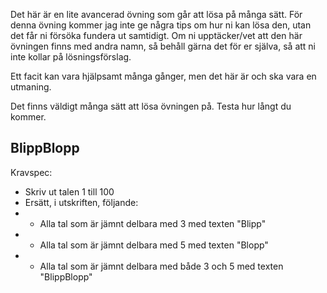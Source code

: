 Det här är en lite avancerad övning som går att lösa på många sätt. För denna övning kommer jag inte ge några tips om hur ni kan lösa den, utan det får ni försöka fundera ut samtidigt. Om ni upptäcker/vet att den här övningen finns med andra namn, så behåll gärna det för er själva, så att ni inte kollar på lösningsförslag.

Ett facit kan vara hjälpsamt många gånger, men det här är och ska vara en utmaning.

Det finns väldigt många sätt att lösa övningen på. Testa hur långt du kommer.

## BlippBlopp

Kravspec:

* Skriv ut talen 1 till 100
* Ersätt, i utskriften, följande:
* * Alla tal som är jämnt delbara med 3 med texten "Blipp"
* * Alla tal som är jämnt delbara med 5 med texten "Blopp"
* * Alla tal som är jämnt delbara med både 3 och 5 med texten "BlippBlopp"



